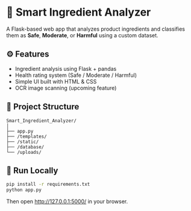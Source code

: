 # 🧠 Smart Ingredient Analyzer

A Flask-based web app that analyzes product ingredients and classifies them as **Safe**, **Moderate**, or **Harmful** using a custom dataset.

## ⚙️ Features
- Ingredient analysis using Flask + pandas
- Health rating system (Safe / Moderate / Harmful)
- Simple UI built with HTML & CSS
- OCR image scanning (upcoming feature)

## 📂 Project Structure

```
Smart_Ingredient_Analyzer/
│
├── app.py
├── /templates/
├── /static/
├── /database/
└── /uploads/
```

## 🚀 Run Locally
```bash
pip install -r requirements.txt
python app.py
```

Then open http://127.0.0.1:5000/ in your browser.
